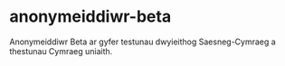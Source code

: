 # anonymeiddiwr-beta
Anonymeiddiwr Beta ar gyfer testunau dwyieithog Saesneg-Cymraeg a thestunau Cymraeg uniaith.
